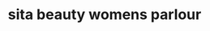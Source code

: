---
title: "sita beauty womens parlour"
url: /visakhapatnam/sita-beauty-womens-parlour/
shop: beauty
---